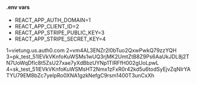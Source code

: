 #### .env vars

- REACT_APP_AUTH_DOMAIN=1
- REACT_APP_CLIENT_ID=2
- REACT_APP_STRIPE_PUBLIC_KEY=3
- REACT_APP_STRIPE_SECRET_KEY=4


1=vietung.us.auth0.com
2=vm4AL3ENZr2l0bTuo2QxwPwkQ79zzYQH
3=pk_test_51IEVkVKnfoKuWSMs1wUQ3rjMK2UmtZtB8Z9Ps6AaUkJDL8j2TN7UoWqDfIc8t5ZsU27xae7yXdBbzUYNp1TIRFfH002gUoLpwL
4=sk_test_51IEVkVKnfoKuWSMsHT2Nmx1zFxR0r42kd5u6todSyEjvZqNIrYATYU79EM8bZc7yeIpRo0XNA1gzkNefgC9rsm1400T3unCxXh
